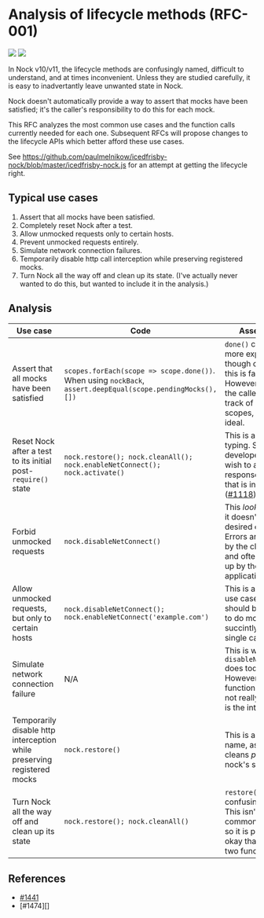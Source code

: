 # Analysis of lifecycle methods (RFC-001)

![](https://img.shields.io/badge/rfc-001-blue.svg)
![](https://img.shields.io/badge/status-accepted-brightgreen.svg)

In Nock v10/v11, the lifecycle methods are confusingly named, difficult to
understand, and at times inconvenient. Unless they are studied carefully, it
is easy to inadvertantly leave unwanted state in Nock.

Nock doesn't automatically provide a way to assert that mocks have been
satisfied; it's the caller's responsibility to do this for each mock.

This RFC analyzes the most common use cases and the function calls
currently needed for each one. Subsequent RFCs will propose changes to the
lifecycle APIs which better afford these use cases.

See
https://github.com/paulmelnikow/icedfrisby-nock/blob/master/icedfrisby-nock.js
for an attempt at getting the lifecycle right.

## Typical use cases

1. Assert that all mocks have been satisfied.
2. Completely reset Nock after a test.
3. Allow unmocked requests only to certain hosts.
4. Prevent unmocked requests entirely.
5. Simulate network connection failures.
6. Temporarily disable http call interception while preserving registered mocks.
7. Turn Nock all the way off and clean up its state. (I've actually never
   wanted to do this, but wanted to include it in the analysis.)

## Analysis

| Use case                                                                | Code                                                                                                         | Assessment                                                                                                                                                           |
| ----------------------------------------------------------------------- | ------------------------------------------------------------------------------------------------------------ | -------------------------------------------------------------------------------------------------------------------------------------------------------------------- |
| Assert that all mocks have been satisfied                               | `scopes.forEach(scope => scope.done())`. When using `nockBack`, `assert.deepEqual(scope.pendingMocks(), [])` | `done()` could have a more explicit name, though otherwise this is fairly clear. However it requires the caller to keep track of all the scopes, which is not ideal. |
| Reset Nock after a test to its initial post-`require()` state           | `nock.restore(); nock.cleanAll(); nock.enableNetConnect(); nock.activate()`                                  | This is a lot of typing. Some developers may wish to abort response playback that is in flight. ([#1118][])                                                          |
| Forbid unmocked requests                                                | `nock.disableNetConnect()`                                                                                   | This _looks_ okay, but it doesn't have the desired effect. Errors are received by the client code and often swallowed up by the application ([#884][]).              |
| Allow unmocked requests, but only to certain hosts                      | `nock.disableNetConnect(); nock.enableNetConnect('example.com')`                                             | This is a common use case, and should be possible to do more succintly, with a single call.                                                                          |
| Simulate network connection failure                                     | N/A                                                                                                          | This is what `disableNetConnect()` does today. However from the function name, it's not really clear this is the intention.                                          |
| Temporarily disable http interception while preserving registered mocks | `nock.restore()`                                                                                             | This is a confusing name, as it only cleans _part_ of nock's state.                                                                                                  |
| Turn Nock all the way off and clean up its state                        | `nock.restore(); nock.cleanAll()`                                                                            | `restore()` is a confusing name. This isn't the most common use case, so it is probably okay that it requires two function calls.                                    |

## References

- [#1441][]
- [#1474][]

[#884]: https://github.com/nock/nock/issues/884
[#1118]: https://github.com/nock/nock/issues/1118
[#1441]: https://github.com/nock/nock/issues/1441
[#1447]: https://github.com/nock/nock/issues/1474
